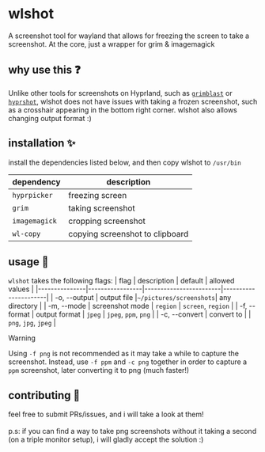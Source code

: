 # wlshot 
 A screenshot tool for wayland that allows for freezing the screen to take a screenshot. At the core, just a wrapper for grim & imagemagick

## why use this ❓
 Unlike other tools for screenshots on Hyprland, such as [`grimblast`](https://github.com/hyprwm/contrib/tree/main/grimblast) or [`hyprshot`](https://github.com/Gustash/Hyprshot), wlshot does not have issues with taking a frozen screenshot, such as a crosshair appearing in the bottom right corner. wlshot also allows changing output format :)

## installation ✨
 install the dependencies listed below, and then copy wlshot to `/usr/bin`

| dependency  | description     |
|-------------|-----------------|
| `hyprpicker`| freezing screen |
| `grim`      | taking screenshot|
| `imagemagick`| cropping screenshot|
| `wl-copy`   | copying screenshot to clipboard|


## usage 🚀
 `wlshot` takes the following flags:
| flag          | description     | default                | allowed values       |
|---------------|-----------------|------------------------|----------------------|
| -o, --output  | output file     |`~/pictures/screenshots`| any directory        |
| -m, --mode    | screenshot mode | `region`               | `screen`, `region`   |
| -f, --format  | output format   | `jpeg`                 | `jpeg`, `ppm`, `png` |
| -c, --convert | convert to      |                        | `png`, `jpg`, `jpeg` |
</br>

> [!WARNING]
> Using `-f png` is not recommended as it may take a while to capture the screenshot. Instead, use `-f ppm` and `-c png` together in order to capture a `ppm` screenshot, later converting it to png (much faster!)

## contributing 🔨
 feel free to submit PRs/issues, and i will take a look at them!<br/><br/>
 p.s: if you can find a way to take png screenshots without it taking a second (on a triple monitor setup), i will gladly accept the solution :)
